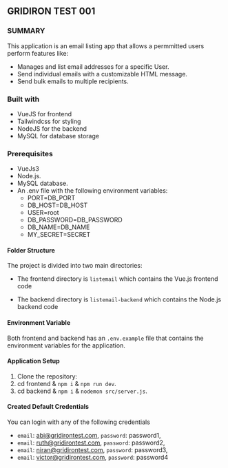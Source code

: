 ## GRIDIRON TEST 001

### SUMMARY
This application is an email listing app that allows a permmitted users perform features like:

* Manages and list email addresses for a specific User.
* Send individual emails with a customizable HTML message.
* Send bulk emails to multiple recipients.

### Built with
* VueJS for frontend
* Tailwindcss for styling
* NodeJS for the backend 
* MySQL for database storage

### Prerequisites

* VueJs3
* Node.js.
* MySQL database.
* An .env file with the following environment variables:
    * PORT=DB_PORT
    * DB_HOST=DB_HOST
    * USER=root
    * DB_PASSWORD=DB_PASSWORD
    * DB_NAME=DB_NAME
    * MY_SECRET=SECRET

#### Folder Structure

The project is divided into two main directories:

* The frontend directory is `listemail` which contains the Vue.js frontend code

* The backend directory is `listemail-backend` which contains the Node.js backend code

#### Environment Variable
Both frontend and backend has an `.env.example` file that contains the environment variables for the application.

#### Application Setup
1. Clone the repository:
3. cd frontend & `npm i` & `npm run dev`.
3. cd backend & `npm i` & `nodemon src/server.js`.

#### Created Default Credentials
You can login with any of the following credentials 
* `email`: abi@gridirontest.com,  `password`: password1,
* `email`: ruth@gridirontest.com,  `password`: password2,
* `email`: niran@gridirontest.com,  `password`: password3,
* `email`: victor@gridirontest.com,  `password`: password4